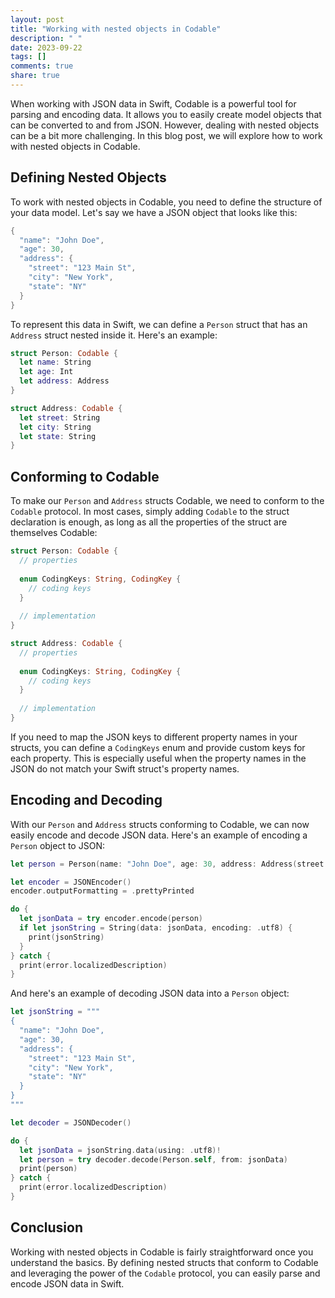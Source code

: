 ```yaml
---
layout: post
title: "Working with nested objects in Codable"
description: " "
date: 2023-09-22
tags: []
comments: true
share: true
---
```


When working with JSON data in Swift, Codable is a powerful tool for parsing and encoding data. It allows you to easily create model objects that can be converted to and from JSON. However, dealing with nested objects can be a bit more challenging. In this blog post, we will explore how to work with nested objects in Codable.

## Defining Nested Objects ##

To work with nested objects in Codable, you need to define the structure of your data model. Let's say we have a JSON object that looks like this:

```swift
{
  "name": "John Doe",
  "age": 30,
  "address": {
    "street": "123 Main St",
    "city": "New York",
    "state": "NY"
  }
}
```

To represent this data in Swift, we can define a `Person` struct that has an `Address` struct nested inside it. Here's an example:

```swift
struct Person: Codable {
  let name: String
  let age: Int
  let address: Address
}

struct Address: Codable {
  let street: String
  let city: String
  let state: String
}
```

## Conforming to Codable ##

To make our `Person` and `Address` structs Codable, we need to conform to the `Codable` protocol. In most cases, simply adding `Codable` to the struct declaration is enough, as long as all the properties of the struct are themselves Codable:

```swift
struct Person: Codable {
  // properties
  
  enum CodingKeys: String, CodingKey {
    // coding keys
  }
  
  // implementation
}

struct Address: Codable {
  // properties
  
  enum CodingKeys: String, CodingKey {
    // coding keys
  }
  
  // implementation
}
```

If you need to map the JSON keys to different property names in your structs, you can define a `CodingKeys` enum and provide custom keys for each property. This is especially useful when the property names in the JSON do not match your Swift struct's property names.

## Encoding and Decoding ##

With our `Person` and `Address` structs conforming to Codable, we can now easily encode and decode JSON data. Here's an example of encoding a `Person` object to JSON:

```swift
let person = Person(name: "John Doe", age: 30, address: Address(street: "123 Main St", city: "New York", state: "NY"))

let encoder = JSONEncoder()
encoder.outputFormatting = .prettyPrinted

do {
  let jsonData = try encoder.encode(person)
  if let jsonString = String(data: jsonData, encoding: .utf8) {
    print(jsonString)
  }
} catch {
  print(error.localizedDescription)
}
```

And here's an example of decoding JSON data into a `Person` object:

```swift
let jsonString = """
{
  "name": "John Doe",
  "age": 30,
  "address": {
    "street": "123 Main St",
    "city": "New York",
    "state": "NY"
  }
}
"""

let decoder = JSONDecoder()

do {
  let jsonData = jsonString.data(using: .utf8)!
  let person = try decoder.decode(Person.self, from: jsonData)
  print(person)
} catch {
  print(error.localizedDescription)
}
```

## Conclusion ##

Working with nested objects in Codable is fairly straightforward once you understand the basics. By defining nested structs that conform to Codable and leveraging the power of the `Codable` protocol, you can easily parse and encode JSON data in Swift.